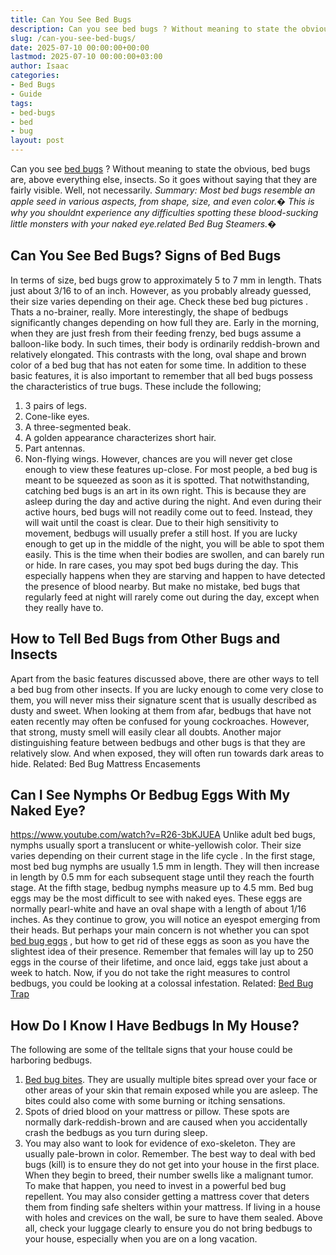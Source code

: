 ```yaml
---
title: Can You See Bed Bugs
description: Can you see bed bugs ? Without meaning to state the obvious, bed bugs are, above everything else, insects. So it goes without saying that they are fairly...
slug: /can-you-see-bed-bugs/
date: 2025-07-10 00:00:00+00:00
lastmod: 2025-07-10 00:00:00+03:00
author: Isaac
categories:
- Bed Bugs
- Guide
tags:
- bed-bugs
- bed
- bug
layout: post
---
```

Can you see
[bed bugs](https://ento.psu.edu/extension/factsheets/[bed-bugs](https://pestpolicy.com/bed-bug-bites-vs-mosquito-bites/))
? Without meaning to state the obvious, bed bugs are, above everything else, insects. So it goes without saying that they are fairly visible. Well, not necessarily.
*Summary: Most bed bugs resemble an apple seed in various aspects, from shape, size, and even color.�*
*This is why you shouldnt experience any difficulties spotting these blood-sucking little monsters with your naked eye.related Bed Bug Steamers.�*

## Can You See Bed Bugs? Signs of Bed Bugs
In terms of size, bed bugs grow to approximately 5 to 7 mm in length. Thats just about 3/16 to  of an inch. However, as you probably already guessed, their size varies depending on their age. Check these
bed bug pictures
.
Thats a no-brainer, really. More interestingly, the shape of bedbugs significantly changes depending on how full they are. Early in the morning, when they are just fresh from their feeding frenzy, bed bugs assume a balloon-like body.
In such times, their body is ordinarily reddish-brown and relatively elongated. This contrasts with the long, oval shape and brown
color of a bed bug
that has not eaten for some time.
In addition to these basic features, it is also important to remember that all bed bugs possess the characteristics of true bugs.
These include the following;
1. 3 pairs of legs.
2. Cone-like eyes.
3. A three-segmented beak.
4. A golden appearance characterizes short hair.
5. Part antennas.
6. Non-flying wings.
However, chances are you will never get close enough to view these features up-close.
For most people, a bed bug
is meant to be squeezed as soon as it is spotted.
That notwithstanding, catching bed bugs is an art in its own right. This is because they are asleep during the day and active during the night.
And even during their active hours, bed bugs will not readily come out to feed. Instead, they will wait until the coast is clear. Due to their high sensitivity to movement, bedbugs will usually prefer a still host.
If you are lucky enough to get up in the middle of the night, you will be able to spot them easily. This is the time when their bodies are swollen, and can barely run or hide.
In rare cases, you may spot bed bugs during the day. This especially happens when they are starving and happen to have detected the presence of blood nearby.
But make no mistake, bed bugs that regularly feed at night will rarely come out during the day, except when they really have to.
## How to Tell Bed Bugs from Other Bugs and Insects
Apart from the basic features discussed above, there are other ways to
tell a bed bug
from other insects. If you are lucky enough to come very close to them, you will never miss their signature scent that is usually described as dusty and sweet.
When looking at them from afar, bedbugs that have not eaten recently may often be confused for young cockroaches. However, that strong, musty smell will easily clear all doubts.
Another major distinguishing feature between bedbugs and other bugs is that they are relatively slow. And when exposed, they will often run towards dark areas to hide.
Related:
Bed Bug Mattress Encasements
## Can I See Nymphs Or Bedbug Eggs With My Naked Eye?
https://www.youtube.com/watch?v=R26-3bKJUEA
Unlike adult bed bugs, nymphs usually sport a translucent or white-yellowish color. Their size varies depending on their current
stage in the life cycle
. In the first stage, most bed bug nymphs are usually 1.5 mm in length.
They will then increase in length by 0.5 mm for each subsequent stage until they reach the fourth stage. At the fifth stage, bedbug nymphs measure up to 4.5 mm.
Bed bug eggs
may be the most difficult to see with naked eyes. These eggs are normally pearl-white and have an oval shape with a length of about 1/16 inches. As they continue to grow, you will notice an eyespot emerging from their heads.
But perhaps your main concern is not whether you can spot
[bed bug eggs](https://pestpolicy.com/how-to-kill-bed-bug-eggs/)
, but how to get rid of these eggs as soon as you have the slightest idea of their presence.
Remember that females will lay up to 250 eggs in the course of their lifetime, and once laid, eggs take just about a week to hatch. Now, if you do not take the right measures to control bedbugs, you could be looking at a colossal infestation.
Related:
[Bed Bug Trap](https://pestpolicy.com/best-bed-bug-traps/)
## How Do I Know I Have Bedbugs In My House?
The following are some of the telltale signs that your house could be harboring bedbugs.
1. [Bed bug bites](https://pestpolicy.com/how-long-do-bed-bug-bites-last/). They are usually multiple bites spread over your face or other areas of your skin that remain exposed while you are asleep. The bites could also come with some burning or itching sensations.
2. Spots of dried blood on your mattress or pillow. These spots are normally dark-reddish-brown and are caused when you accidentally crash the bedbugs as you turn during sleep.
3. You may also want to look for evidence of exo-skeleton. They are usually pale-brown in color.
Remember.
The best way to
deal with bed bugs (kill)
is to ensure they do not get into your house in the first place. When they begin to breed, their number swells like a malignant tumor.
To make that happen, you need to invest in a powerful
bed bug
repellent. You may also consider getting a mattress cover that deters them from finding safe shelters within your mattress.
If living in a house with holes and crevices on the wall, be sure to have them sealed. Above all, check your luggage clearly to ensure you do not bring bedbugs to your house, especially when you are on a long vacation.